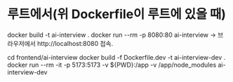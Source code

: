 # 루트에서(위 Dockerfile이 루트에 있을 때)
docker build -t ai-interview .
docker run --rm -p 8080:80 ai-interview
→ 브라우저에서 http://localhost:8080 접속.

cd frontend/ai-interview
docker build -f Dockerfile.dev -t ai-interview-dev .
docker run --rm -it -p 5173:5173 -v ${PWD}:/app -v /app/node_modules ai-interview-dev
